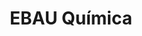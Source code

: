 ---
title: "EBAU Química"  # Add a page title.
summary: "Recursos de Química para EBAU."  # Add a page description.
type: "widget_page"  # Page type is a Widget Page
url: "recursos-fisica-quimica/ebau/quimica"
---